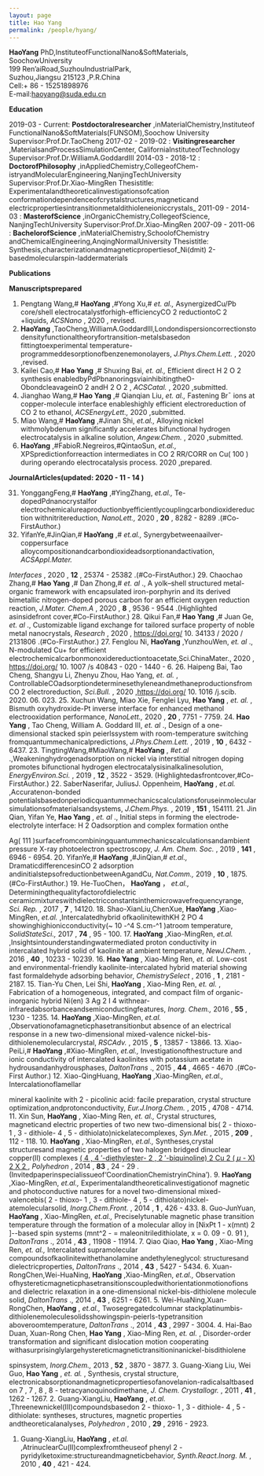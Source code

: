 ```yaml
---
layout: page
title: Hao Yang
permalink: /people/hyang/
---
```


**HaoYang**
PhD,InstituteofFunctionalNano&SoftMaterials,  
SoochowUniversity  
199 Ren’aiRoad,SuzhouIndustrialPark,  
Suzhou,Jiangsu 215123 ,P.R.China  
Cell:+ 86 - 15251898976  
E-mail:haoyang@suda.edu.cn  

**Education**

2019-03 - Current: **Postdoctoralresearcher** ,inMaterialChemistry,Instituteof
FunctionalNano&SoftMaterials(FUNSOM),Soochow
University
Supervisor:Prof.Dr.TaoCheng
2017-02 - 2019-02 : **Visitingresearcher** ,MaterialsandProcessSimulationCenter,
CaliforniaInstituteofTechnology
Supervisor:Prof.Dr.WilliamA.GoddardIII
2014-03 - 2018-12 : **DoctorofPhilosophy** ,inAppliedChemistry,CollegeofChem-
istryandMolecularEngineering,NanjingTechUniversity
Supervisor:Prof.Dr.Xiao-MingRen
Thesistitle: Experimentalandtheoreticalinvestigationsofcation
conformationdependenceofcrystalstructures,magneticand
electricpropertiesintransitionmetaldithioleneioniccrystals_
2011-09 - 2014-03 : **MasterofScience** ,inOrganicChemistry,CollegeofScience,
NanjingTechUniversity
Supervisor:Prof.Dr.Xiao-MingRen
2007-09 - 2011-06 : **BachelorofScience** ,inMaterialChemistry,SchoolofChemistry
andChemicalEngineering,AnqingNormalUniversity
Thesistitle: Synthesis,characterizationandmagneticpropertiesof_Ni(dmit) 2-basedmolecularspin-laddermaterials

**Publications**

**Manuscriptsprepared**

1. Pengtang Wang,# **HaoYang** ,#Yong Xu,# _et. al.,_ AsynergizedCu/Pb core/shell
electrocatalystforhigh-efficiencyCO 2 reductiontoC 2 +liquids, _ACSNano_ , 2020 ,
revised.
2. **HaoYang** ,TaoCheng,WilliamA.GoddardIII,Londondispersioncorrectionsto
densityfunctionaltheoryfortransition-metalsbasedon fittingtoexperimental
temperature-programmeddesorptionofbenzenemonolayers, _J.Phys.Chem.Lett._ ,
2020 ,revised.
3. Kailei Cao,# **Hao Yang** ,# Shuxing Bai, _et. al.,_ Efficient direct H 2 O 2 synthesis
enabledbyPdPbnanoringsviainhibitingtheO-ObondcleavageinO 2 andH 2 O 2 ,
_ACSCatal._ , 2020 ,submitted.
4. Jianghao Wang,# **Hao Yang** ,# Qianqian Liu, _et. al.,_ Fastening Brˉ ions at
copper-molecule interface enableshighly efficient electroreduction of CO 2 to
ethanol, _ACSEnergyLett.,_ 2020 ,submitted.
5. Miao Wang,# **HaoYang** ,#Jinan Shi, _et.al.,_ Alloying nickel withmolybdenum
significantly accelerates bifunctional hydrogen electrocatalysis in alkaline
solution, _Angew.Chem._ , 2020 ,submitted.
6. **HaoYang** ,#FabioR.Negreiros,#QintaoSun, _et.al.,_ XPSpredictionforreaction
intermediates in CO 2 RR/CORR on Cu( 100 ) during operando electrocatalysis
process. 2020 ,prepared.

**JournalArticles(updated: 2020 - 11 - 14 )**

31. YonggangFeng,# **HaoYang** ,#YingZhang, _et.al.,_ Te-dopedPdnanocrystalfor
electrochemicalureaproductionbyefficientlycouplingcarbondioxidereduction
withnitritereduction, _NanoLett.,_ 2020 , **20** , 8282 - 8289 .(#Co-FirstAuthor.)
30. YifanYe,#JinQian,# **HaoYang** ,# _et.al.,_ Synergybetweenaailver-coppersurface
alloycompositionandcarbondioxideadsorptionandactivation, _ACSAppl.Mater._


_Interfaces_ , 2020 , **12** , 25374 - 25382 .(#Co-FirstAuthor.)
29. Chaochao Zhang,# **Hao Yang** ,# Dan Zhong,# _et. al_ ., A yolk–shell structured
metal-organic framework with encapsulated iron-porphyrin and its derived
bimetallic nitrogen-doped porous carbon for an efficient oxygen reduction
reaction, _J.Mater. Chem.A_ , 2020 , **8** , 9536 - 9544 .(Highlighted asinsidefront
cover,#Co-FirstAuthor.)
28. Qikui Fan,# **Hao Yang** ,# Juan Ge, _et. al_ ., Customizable ligand exchange for
tailored surface property of noble metal nanocrystals, _Research_ , 2020 ,
https://doi.org/ 10. 34133 / 2020 / 2131806 .(#Co-FirstAuthor.)
27. Fenglou Ni, **HaoYang** ,YunzhouWen, _et. al_ ., N-modulated Cu+ for efficient
electrochemicalcarbonmonoxidereductiontoacetate,Sci.ChinaMater., 2020 ,
https://doi.org/ 10. 1007 /s 40843 - 020 - 1440 - 6.
26. Haipeng Bai, Tao Cheng, Shangyu Li, Zhenyu Zhou, Hao Yang, _et. al._ ,
ControllableCOadsorptiondeterminesethyleneandmethaneproductionsfrom
CO 2 electroreduction, _Sci.Bull._ , 2020 ,https://doi.org/ 10. 1016 /j.scib. 2020. 06. 023.
25. Xuchun Wang, Miao Xie, Fenglei Lyu, **Hao Yang** , _et. al._ , Bismuth
oxyhydroxide-Pt inverse interface for enhanced methanol electrooxidation
performance, _NanoLett.,_ 2020 , **20** , 7751 - 7759.
24. **Hao Yang** , Tao Cheng, William A. Goddard III, _et. al_ ., Design of a
one-dimensional stacked spin peierlssystem with room-temperature switching
fromquantummechanicalpredictions, _J.Phys.Chem.Lett._ , 2019 , **10** , 6432 - 6437.
23. TingtingWang,#MiaoWang,# **HaoYang** , _#et.al_ .,Weakeninghydrogenadsorption
on nickel via interstitial nitrogen doping promotes bifunctional hydrogen
electrocatalysisinalkalinesolution, _EnergyEnviron.Sci._ , 2019 , **12** , 3522 - 3529.
(Highlightedasfrontcover,#Co-FirstAuthor.)
22. SaberNaserifar, JuliusJ. Oppenheim, **HaoYang** , _et.al._ ,Accuratenon-bonded
potentialsbasedonperiodicquantummechanicscalculationsforuseinmolecular
simulationsofmaterialsandsystems, _J.Chem.Phys._ , 2019 , **151** , 154111.
21. Jin Qian, Yifan Ye, **Hao Yang** , _et. al_ ., Initial steps in forming the
electrode-electrolyte interface: H 2 Oadsorption and complex formation onthe


Ag( 111 )surfacefromcombiningquantummechanicscalculationsandambient
pressure X-ray photoelectron spectroscopy, _J. Am. Chem. Soc._ , 2019 , **141** ,
6946 - 6954.
20. YifanYe,# **HaoYang** ,#JinQian,# _et.al.,_ DramaticdifferencesinCO 2 adsorption
andinitialstepsofreductionbetweenAgandCu, _Nat.Comm.,_ 2019 , **10** , 1875.
(#Co-FirstAuthor.)
19. He-TuoChen， **HaoYang** ， _et.al.,_ Determiningthequalityfactorofdielectric
ceramicmixtureswithdielectricconstantsinthemicrowavefrequencyrange, _Sci.
Rep._ , 2017 , **7** , 14120.
18. Shao-XianLiu,ChenXue, **HaoYang** ,Xiao-MingRen, _et.al._ ,Intercalatedhybrid
ofkaolinitewithKH 2 PO 4 showinghighionicconductivity(~ 10 -^4 S.cm-^1 )atroom
temperature, _SolidStateSci.,_ 2017 , **74** , 95 - 100.
17. **HaoYang** ,Xiao-MingRen, _et.al._ ,Insightsintounderstandingwatermediated
proton conductivity in intercalated hybrid solid of kaolinite at ambient
temperature, _NewJ.Chem._ , 2016 , **40** , 10233 - 10239.
16. **Hao Yang** , Xiao-Ming Ren, _et. al._ Low-cost and environmental-friendly
kaolinite-intercalated hybrid material showing fast formaldehyde adsorbing
behavior, _ChemistrySelect_ , 2016 , **1** , 2181 - 2187.
15. Tian-Yu Chen, Lei Shi, **HaoYang** , Xiao-Ming Ren, _et. al._ , Fabrication of a
homogeneous, integrated, and compact film of organic-inorganic hybrid
Ni(en) 3 Ag 2 I 4 withnear-infraredabsorbanceandsemiconductingfeatures, _Inorg.
Chem.,_ 2016 , **55** , 1230 - 1235.
14. **HaoYang** ,Xiao-MingRen, _et.al._ ,Observationofamagneticphasetransitionbut
absence of an electrical response in a new two-dimensional mixed-valence
nickel-bis-dithiolenemolecularcrystal, _RSCAdv._ , 2015 , **5** , 13857 - 13866.
13. Xiao-PeiLi,# **HaoYang** ,#Xiao-MingRen, _et.al.,_ Investigationofthestructure
and ionic conductivity of intercalated kaolinites with potassium acetate in
hydrousandanhydrousphases, _DaltonTrans_ ., 2015 , **44** , 4665 - 4670 .(#Co-First
Author.)
12. Xiao-QingHuang, **HaoYang** ,Xiao-MingRen, _et.al.,_ Intercalationoflamellar


mineral kaolinite with 2 - picolinic acid: facile preparation, crystal structure
optimization,andprotonconductivity, _Eur.J.Inorg.Chem._ , 2015 , 4708 - 4714.
11. Xin Sun, **HaoYang** , Xiao-Ming Ren, _et. al.,_ Crystal structures, magneticand
electric properties of two new two-dimensional bis( 2 - thioxo- 1 , 3 - dithiole- 4 ,
5 - dithiolato)nickelatecomplexes, _Syn.Met._ , 2015 , **209** , 112 - 118.
10. **HaoYang** , Xiao-MingRen, _et.al.,_ Syntheses,crystal structuresand magnetic
properties of two halogen bridged dinuclear copper(II) complexes [( 4 ,
4 ′-diethylester- 2 , 2 ′-biquinoline) 2 Cu 2 ( _μ_ - X) 2 X 2 ](X=Cl,Br), _Polyhedron_ , 2014 ,
**83** , 24 - 29 .(Invitedpaperinspecialissueof‘CoordinationChemistryinChina’).
9. **HaoYang** ,Xiao-MingRen, _et.al.,_ Experimentalandtheoreticalinvestigationof
magnetic and photoconductive natures for a novel two-dimensional
mixed-valencebis( 2 - thioxo- 1 , 3 - dithiole- 4 , 5 - dithiolato)nickel-atemolecularsolid,
_Inorg.Chem.Front._ , 2014 , **1** , 426 - 433.
8. Guo-JunYuan, **HaoYang** , Xiao-MingRen, _et.al.,_ Preciselytunable magnetic
phase transition temperature through the formation of a molecular alloy in
[NixPt 1 - x(mnt) 2 ]--based spin systems (mnt^2 - = maleonitriledithiolate, x =
0. 09 - 0. 91 ), _DaltonTrans_ ., 2014 , **43** , 11908 - 11914.
7. Qiao Qiao, **Hao Yang** , Xiao-Ming Ren, _et. al.,_ Intercalated supramolecular
compoundsofkaolinitewithethanolamine andethyleneglycol: structuresand
dielectricproperties, _DaltonTrans_ ., 2014 , **43** , 5427 - 5434.
6. Xuan-RongChen,Wei-HuaNing, **HaoYang** ,Xiao-MingRen, _et.al.,_ Observation
ofhystereticmagneticphasetransitionscoupledwithorientationmotionofions
and dielectric relaxation in a one-dimensional nickel-bis-dithiolene molecule
solid, _DaltonTrans_ ., 2014 , **43** , 6251 - 6261.
5. Wei-HuaNing,Xuan-RongChen, **HaoYang** , _et.al.,_ Twosegregatedcolumnar
stackplatinumbis-dithiolenemoleculesolidsshowingspin-peierls-typetransition
aboveroomtemperature, _DaltonTrans_ ., 2014 , **43** , 2997 - 3004.
4. Hai-Bao Duan, Xuan-Rong Chen, **Hao Yang** , Xiao-Ming Ren, _et. al._ ,
Disorder-order transformation and significant dislocation motion cooperating
withasurprisinglylargehystereticmagnetictransitioninanickel-bisdithiolene


spinsystem, _Inorg.Chem.,_ 2013 , **52** , 3870 - 3877.
3. Guang-Xiang Liu, Wei Guo, **Hao Yang** , _et. al._ , Synthesis, crystal structure,
electronicabsorptionandmagneticpropertiesofanovelanion-radicalsaltbased
on 7 , 7 , 8 , 8 - tetracyanoquinodimethane, _J. Chem. Crystallogr._ , 2011 , **41** ,
1262 - 1267.
2. Guang-XiangLiu, **HaoYang** , _et.al._ ,Threenewnickel(III)compoundsbasedon
2 - thioxo- 1 , 3 - dithiole- 4 , 5 - dithiolate: syntheses, structures, magnetic properties
andtheoreticalanalyses, _Polyhedron_ , 2010 , **29** , 2916 - 2923.
1. Guang-XiangLiu, **HaoYang** , _et.al._ ,AtrinuclearCu(II)complexfromtheuseof
phenyl 2 - pyridylketoxime:structureandmagneticbehavior, _Synth.React.Inorg.
M._ , 2010 , **40** , 421 - 424.

